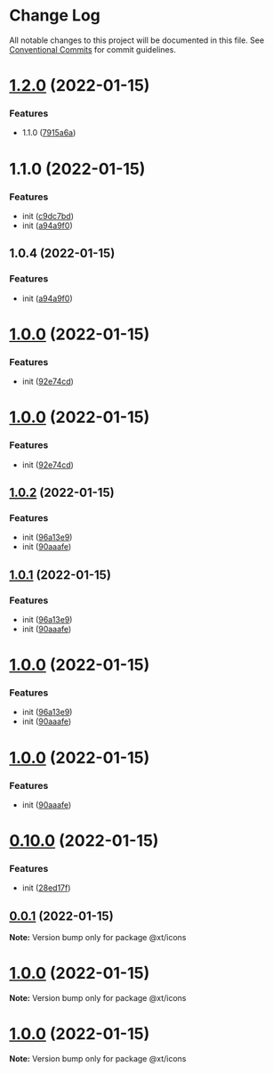 # Change Log

All notable changes to this project will be documented in this file.
See [Conventional Commits](https://conventionalcommits.org) for commit guidelines.

# [1.2.0](https://github.com/maxiangsai/un-lib/compare/@xt/icons@1.1.0...@xt/icons@1.2.0) (2022-01-15)

### Features

- 1.1.0 ([7915a6a](https://github.com/maxiangsai/un-lib/commit/7915a6acd62b2dccedbd91077f6bef41350e76be))

# 1.1.0 (2022-01-15)

### Features

- init ([c9dc7bd](https://github.com/maxiangsai/un-lib/commit/c9dc7bd8028e9c8bb0169b96202f3bc0a6ee9d65))
- init ([a94a9f0](https://github.com/maxiangsai/un-lib/commit/a94a9f0f0cd191a87985f26c5128217356ba2fd0))

## 1.0.4 (2022-01-15)

### Features

- init ([a94a9f0](https://github.com/maxiangsai/xt-lib/commit/a94a9f0f0cd191a87985f26c5128217356ba2fd0))

# [1.0.0](https://github.com/maxiangsai/xt-lib/compare/@xt/icons@1.0.2...@xt/icons@1.0.0) (2022-01-15)

### Features

- init ([92e74cd](https://github.com/maxiangsai/xt-lib/commit/92e74cd1f942d46d9f1193109d322332d23c388d))

# [1.0.0](https://github.com/maxiangsai/xt-lib/compare/@xt/icons@1.0.2...@xt/icons@1.0.0) (2022-01-15)

### Features

- init ([92e74cd](https://github.com/maxiangsai/xt-lib/commit/92e74cd1f942d46d9f1193109d322332d23c388d))

## [1.0.2](https://github.com/maxiangsai/xt-lib/compare/@xt/icons@0.10.0...@xt/icons@1.0.2) (2022-01-15)

### Features

- init ([96a13e9](https://github.com/maxiangsai/xt-lib/commit/96a13e9fff676f6bc203904beda6df5a3a4ef8e1))
- init ([90aaafe](https://github.com/maxiangsai/xt-lib/commit/90aaafe9293d340659fb40dea0465024eaf33b58))

## [1.0.1](https://github.com/maxiangsai/xt-lib/compare/@xt/icons@0.10.0...@xt/icons@1.0.1) (2022-01-15)

### Features

- init ([96a13e9](https://github.com/maxiangsai/xt-lib/commit/96a13e9fff676f6bc203904beda6df5a3a4ef8e1))
- init ([90aaafe](https://github.com/maxiangsai/xt-lib/commit/90aaafe9293d340659fb40dea0465024eaf33b58))

# [1.0.0](https://github.com/maxiangsai/xt-lib/compare/@xt/icons@0.10.0...@xt/icons@1.0.0) (2022-01-15)

### Features

- init ([96a13e9](https://github.com/maxiangsai/xt-lib/commit/96a13e9fff676f6bc203904beda6df5a3a4ef8e1))
- init ([90aaafe](https://github.com/maxiangsai/xt-lib/commit/90aaafe9293d340659fb40dea0465024eaf33b58))

# [1.0.0](https://github.com/maxiangsai/xt-lib/compare/@xt/icons@0.10.0...@xt/icons@1.0.0) (2022-01-15)

### Features

- init ([90aaafe](https://github.com/maxiangsai/xt-lib/commit/90aaafe9293d340659fb40dea0465024eaf33b58))

# [0.10.0](https://github.com/maxiangsai/xt-lib/compare/@xt/icons@1.0.0...@xt/icons@0.10.0) (2022-01-15)

### Features

- init ([28ed17f](https://github.com/maxiangsai/xt-lib/commit/28ed17f56400143320c6029ec172acd29a85e498))

## [0.0.1](https://github.com/maxiangsai/xt-lib/compare/@xt/icons@1.0.0...@xt/icons@0.0.1) (2022-01-15)

**Note:** Version bump only for package @xt/icons

# [1.0.0](https://github.com/maxiangsai/xt-lib/compare/@xt/icons@1.0.0...@xt/icons@1.0.0) (2022-01-15)

**Note:** Version bump only for package @xt/icons

# [1.0.0](https://github.com/maxiangsai/xt-lib/compare/@xt/icons@1.0.1...@xt/icons@1.0.0) (2022-01-15)

**Note:** Version bump only for package @xt/icons
